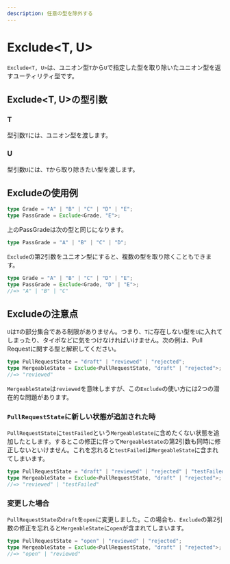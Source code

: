 ```yaml
---
description: 任意の型を除外する
---
```


# Exclude&lt;T, U&gt;

`Exclude<T, U>`は、ユニオン型`T`から`U`で指定した型を取り除いたユニオン型を返すユーティリティ型です。

## Exclude&lt;T, U&gt;の型引数

### T

型引数`T`には、ユニオン型を渡します。

### U

型引数`U`には、`T`から取り除きたい型を渡します。

## Excludeの使用例

```typescript
type Grade = "A" | "B" | "C" | "D" | "E";
type PassGrade = Exclude<Grade, "E">;
```

上のPassGradeは次の型と同じになります。

```typescript
type PassGrade = "A" | "B" | "C" | "D";
```

`Exclude`の第2引数をユニオン型にすると、複数の型を取り除くこともできます。

```typescript
type Grade = "A" | "B" | "C" | "D" | "E";
type PassGrade = Exclude<Grade, "D" | "E">;
//=> "A" | "B" | "C"
```

## Excludeの注意点

`U`は`T`の部分集合である制限がありません。つまり、`T`に存在しない型を`U`に入れてしまったり、タイポなどに気をつけなければいけません。次の例は、Pull Requestに関する型と解釈してください。

```typescript
type PullRequestState = "draft" | "reviewed" | "rejected";
type MergeableState = Exclude<PullRequestState, "draft" | "rejected">;
//=> "reviewed"
```

`MergeableState`は`reviewed`を意味しますが、この`Exclude`の使い方には2つの潜在的な問題があります。

### `PullRequestState`に新しい状態が追加された時

`PullRequestState`に`testFailed`という`MergeableState`に含めたくない状態を追加したとします。するとこの修正に伴って`MergeableState`の第2引数も同時に修正しないといけません。これを忘れると`testFailed`は`MergeableState`に含まれてしまいます。

```typescript
type PullRequestState = "draft" | "reviewed" | "rejected" | "testFailed";
type MergeableState = Exclude<PullRequestState, "draft" | "rejected">;
//=> "reviewed" | "testFailed"
```

### 変更した場合

`PullRequestState`の`draft`を`open`に変更しました。この場合も、`Exclude`の第2引数の修正を忘れると`MergeableState`に`open`が含まれてしまいます。

```typescript
type PullRequestState = "open" | "reviewed" | "rejected";
type MergeableState = Exclude<PullRequestState, "draft" | "rejected">;
//=> "open" | "reviewed"
```

